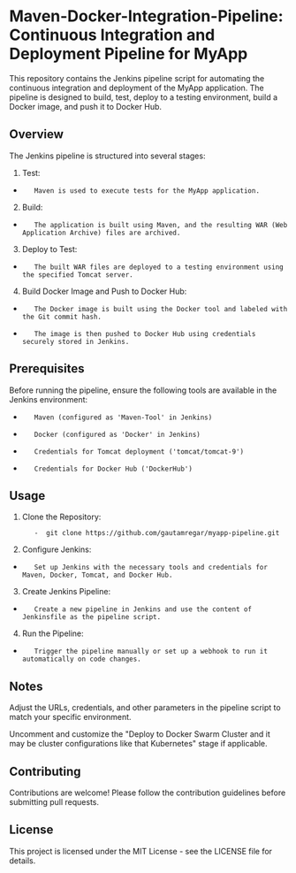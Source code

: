 # Maven-Docker-Integration-Pipeline: Continuous Integration and Deployment Pipeline for MyApp

This repository contains the Jenkins pipeline script for automating the continuous integration and deployment of the MyApp application. The pipeline is designed to build, test, deploy to a testing environment, build a Docker image, and push it to Docker Hub.

## Overview

The Jenkins pipeline is structured into several stages:

1. Test:

-        Maven is used to execute tests for the MyApp application.
        

2. Build:

-        The application is built using Maven, and the resulting WAR (Web Application Archive) files are archived.
      

3. Deploy to Test:

-        The built WAR files are deployed to a testing environment using the specified Tomcat server.
        

4. Build Docker Image and Push to Docker Hub:

-        The Docker image is built using the Docker tool and labeled with the Git commit hash.
        
-        The image is then pushed to Docker Hub using credentials securely stored in Jenkins.


<!--
5. **Deploy to Docker Swarm Cluster (Commented Out):**

-        This stage is currently commented out, but it provides an example of how to deploy the application to a Docker Swarm cluster.

-        It includes the option to prompt for confirmation before deploying to production.
-->


## Prerequisites

Before running the pipeline, ensure the following tools are available in the Jenkins environment:

-        Maven (configured as 'Maven-Tool' in Jenkins)

-        Docker (configured as 'Docker' in Jenkins)

-        Credentials for Tomcat deployment ('tomcat/tomcat-9')

-        Credentials for Docker Hub ('DockerHub')
        

## Usage

1. Clone the Repository:

          -  git clone https://github.com/gautamregar/myapp-pipeline.git
   

2. Configure Jenkins:

-        Set up Jenkins with the necessary tools and credentials for Maven, Docker, Tomcat, and Docker Hub.


3. Create Jenkins Pipeline:

-        Create a new pipeline in Jenkins and use the content of Jenkinsfile as the pipeline script.


4. Run the Pipeline:

-        Trigger the pipeline manually or set up a webhook to run it automatically on code changes.


## Notes

Adjust the URLs, credentials, and other parameters in the pipeline script to match your specific environment.
    
Uncomment and customize the "Deploy to Docker Swarm Cluster and it may be cluster configurations like that Kubernetes" stage if applicable.


## Contributing

Contributions are welcome! Please follow the contribution guidelines before submitting pull requests.


## License

This project is licensed under the MIT License - see the LICENSE file for details.
